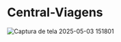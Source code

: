 ﻿# Central-Viagens

![Captura de tela 2025-05-03 151801](https://github.com/user-attachments/assets/a5c7ce72-81d4-47ce-9c0e-7498cfce536a)

